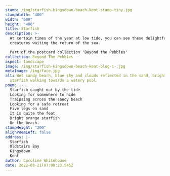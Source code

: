 ```yaml
---
stamp: /img/starfish-kingsdown-beach-kent-stamp-tiny.jpg
stampWidth: "400"
width: "600"
height: "400"
title: Starfish
description: >-
  At certain times of the year at low tide, you can see these delightful sea
  creatures waiting the return of the sea.

  Part of the postcard collection 'Beyond the Pebbles'
collection: Beyond The Pebbles
aspect: landscape
image: /img/starfish-kingsdown-beach-kent-blog-1-.jpg
metaImage: /img/face.jpg
alt: Wet sandy beach, blue sky and clouds reflected in the sand, bright orange
  starfish walking towards a watery pool.
poem: |-
  Starfish caught out by the tide
  Looking for somewhere to hide
  Traipsing across the sandy beach
  Looking for a safe retreat
  Five legs on sand 
  It is quite the feat
  Bright orange starfish
  On the beach.
stampHeight: "200"
alignPoemLeft: false
address: |-
  Starfish
  Oldstairs Bay
  Kingsdown 
  Kent
author: Caroline Whitehouse
date: 2022-08-21T07:00:23.545Z
---
```

